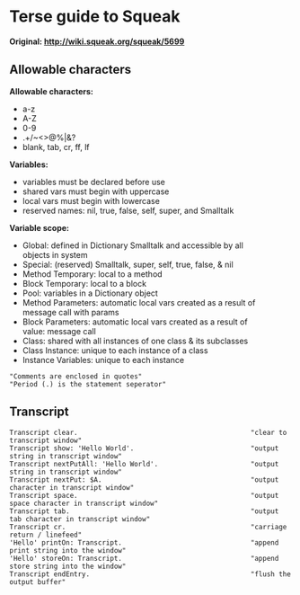 # Terse guide to Squeak

**Original: http://wiki.squeak.org/squeak/5699**

## Allowable characters

**Allowable characters:**
 - a-z                                                             
 - A-Z                                                             
 - 0-9                                                             
 - .+/\~<>@%|&?                                                   
 - blank, tab, cr, ff, lf                                          
																   
**Variables:**
 - variables must be declared before use                           
 - shared vars must begin with uppercase                           
 - local vars must begin with lowercase                            
 - reserved names: nil, true, false, self, super, and Smalltalk    
																   
**Variable scope:**
 - Global: defined in Dictionary Smalltalk and accessible by all   
	  objects in system                                            
 - Special: (reserved) Smalltalk, super, self, true, false, & nil  
 - Method Temporary: local to a method                             
 - Block Temporary: local to a block                               
 - Pool: variables in a Dictionary object                          
 - Method Parameters: automatic local vars created as a result of  
	  message call with params                                     
 - Block Parameters: automatic local vars created as a result of   
	  value: message call                                          
 - Class: shared with all instances of one class & its subclasses  
 - Class Instance: unique to each instance of a class              
 - Instance Variables: unique to each instance                     

```smalltalk
"Comments are enclosed in quotes"
"Period (.) is the statement seperator"
```

## Transcript
```smalltalk
Transcript clear.                                           "clear to transcript window"
Transcript show: 'Hello World'.                             "output string in transcript window"
Transcript nextPutAll: 'Hello World'.                       "output string in transcript window"
Transcript nextPut: $A.                                     "output character in transcript window"
Transcript space.                                           "output space character in transcript window"
Transcript tab.                                             "output tab character in transcript window"
Transcript cr.                                              "carriage return / linefeed"
'Hello' printOn: Transcript.                                "append print string into the window"
'Hello' storeOn: Transcript.                                "append store string into the window"
Transcript endEntry.                                        "flush the output buffer"
```
